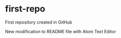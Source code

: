 # first-repo
First repository created in GitHub

New modification to README file with Atom Text Editor

